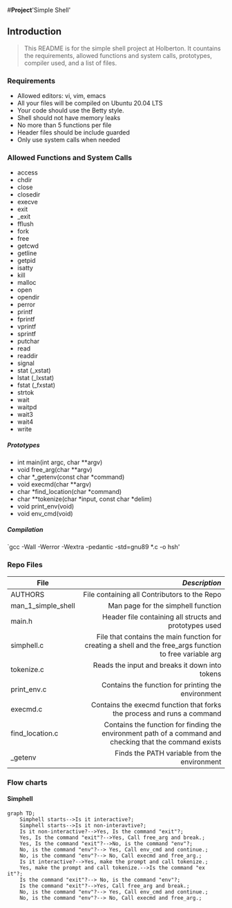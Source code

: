 #**Project**'Simple Shell'

## Introduction
> This README is for the simple shell project at Holberton. It countains the requirements, allowed functions and system calls, prototypes, compiler used, and a list of files.

### Requirements
- Allowed editors: vi, vim, emacs
- All your files will be compiled on Ubuntu 20.04 LTS
- Your code should use the Betty style.
- Shell should not have memory leaks
- No more than 5 functions per file
- Header files should be include guarded
- Only use system calls when needed

### Allowed Functions and System Calls
- access
- chdir
- close
- closedir
- execve
- exit
- _exit
- fflush
- fork
- free
- getcwd
- getline
- getpid
- isatty
- kill
- malloc
- open
- opendir
- perror
- printf
- fprintf
- vprintf
- sprintf
- putchar
- read
- readdir
- signal
- stat (_xstat)
- lstat (_lxstat)
- fstat (_fxstat)
- strtok
- wait
- waitpd
- wait3
- wait4
- write

##### Prototypes
- int main(int argc, char **argv)
- void free_arg(char **argv)
- char *_getenv(const char *command)
- void execmd(char **argv)
- char *find_location(char *command)
- char **tokenize(char *input, const char *delim)
- void print_env(void)
- void env_cmd(void)

##### Compilation
`gcc -Wall -Werror -Wextra -pedantic -std=gnu89 *.c -o hsh'

### Repo Files
| **File** | *__Description__* |
|----------|----------------:|
|AUTHORS| File containing all Contributors to the Repo|
|man_1_simple_shell|Man page for the simphell function|
|main.h|Header file containing all structs and prototypes used|
|simphell.c| File that contains the main function for creating a shell and the free_args function to free variable arg|
|tokenize.c|Reads the input and breaks it down into tokens|
|print_env.c| Contains the function for printing the environment|
|execmd.c| Contains the execmd function that forks the process and runs a command|
|find_location.c| Contains the function for finding the environment path of a command and checking that the command exists|
|_getenv| Finds the PATH variable from the environment|

### Flow charts

#### Simphell

```mermaid
graph TD;
	Simphell starts-->Is it interactive?;
	Simphell starts-->Is it non-interavtive?;
	Is it non-interactive?-->Yes, Is the command "exit"?;
	Yes, Is the command "exit"?-->Yes, Call free_arg and break.;
	Yes, Is the command "exit"?-->No, is the command "env"?;
	No, is the command "env"?--> Yes, Call env_cmd and continue.;
	No, is the command "env"?--> No, Call execmd and free_arg.;
	Is it interactive?-->Yes, make the prompt and call tokenize.;
	Yes, make the prompt and call tokenize.-->Is the command "ex
it"?;
	Is the command "exit"?--> No, is the command "env"?;
	Is the command "exit"?-->Yes, Call free_arg and break.;
	No, is the command "env"?--> Yes, Call env_cmd and continue.;
	No, is the command "env"?--> No, Call execmd and free_arg.;
```
